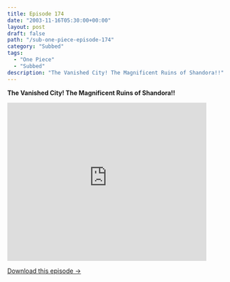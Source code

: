 ```yaml
---
title: Episode 174
date: "2003-11-16T05:30:00+00:00"
layout: post
draft: false
path: "/sub-one-piece-episode-174"
category: "Subbed"
tags:
  - "One Piece"
  - "Subbed"
description: "The Vanished City! The Magnificent Ruins of Shandora!!"
---
```


**The Vanished City! The Magnificent Ruins of Shandora!!**

<iframe width="640" height="360" src="https://www.rapidvideo.com/e/FXQGFF1O0G" frameborder="0" marginwidth=0 marginheight=0 scrolling=no allowfullscreen style="max-width:90%;"></iframe>

<a href="http://ouo.io/qs/eCodkFEQ?s=https://www.rapidvideo.com/d/FXQGFF1O0G" class="styled_a">Download this episode →</a>

